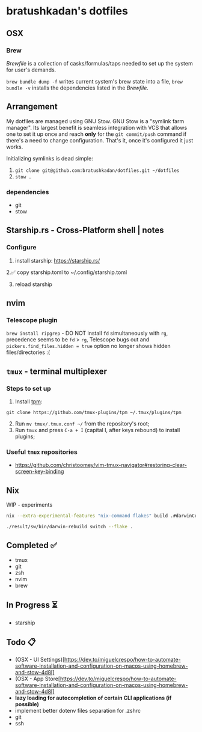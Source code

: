 # bratushkadan's dotfiles

## OSX

### Brew

*Brewfile* is a collection of casks/formulas/taps needed to set up the system for user's demands.

`brew bundle dump -f` writes current system's brew state into a file, `brew bundle -v` installs the dependencies listed in the *Brewfile*.

## Arrangement

My dotfiles are managed using GNU Stow. GNU Stow is a "symlink farm manager". Its largest benefit is seamless integration with VCS that allows one to set it up once and reach **only** for the `git commit/push` command if there's a need to change configuration. That's it, once it's configured it just works.

Initializing symlinks is dead simple:

1. `git clone git@github.com:bratushkadan/dotfiles.git ~/dotfiles`
2. `stow .`

### dependencies

- git
- stow

## Starship.rs - Cross-Platform shell | notes

### Configure

1. install starship: https://starship.rs/

2.✅ copy starship.toml to ~/.config/starship.toml

3. reload starship

## nvim

### Telescope plugin

`brew install ripgrep` - DO NOT install `fd` simultaneously with `rg`, precedence seems to be `fd` > `rg`, Telescope bugs out and `pickers.find_files.hidden = true` option no longer shows hidden files/directories :(

## `tmux` - terminal multiplexer

### Steps to set up

1. Install [tpm](https://github.com/tmux-plugins/tpm):

```shell
git clone https://github.com/tmux-plugins/tpm ~/.tmux/plugins/tpm
```

2. Run `mv tmux/.tmux.conf ~/` from the repository's root;
3. Run `tmux` and press `C-a + I` (capital I, after keys rebound) to install plugins;

### Useful `tmux` repositories

- https://github.com/christoomey/vim-tmux-navigator#restoring-clear-screen-key-binding

## Nix

WIP - experiments

```sh
nix --extra-experimental-features "nix-command flakes" build .#darwinConfigurations.bratushkadan.system
```

```sh
./result/sw/bin/darwin-rebuild switch --flake .
```

## Completed ✅

- tmux
- git
- zsh
- nvim
- brew

## In Progress ⏳

- starship

## Todo 📋

- (OSX - UI Settings)[https://dev.to/miguelcrespo/how-to-automate-software-installation-and-configuration-on-macos-using-homebrew-and-stow-4d8l]
- (OSX - App Store[https://dev.to/miguelcrespo/how-to-automate-software-installation-and-configuration-on-macos-using-homebrew-and-stow-4d8l]
- **lazy loading for autocompletion of certain CLI applications (if possible)**
- implement better dotenv files separation for .zshrc
- git
- ssh

